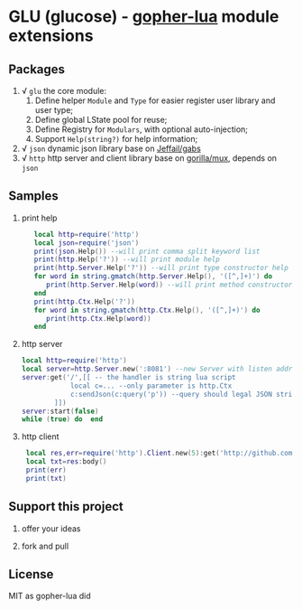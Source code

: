 # GLU (glucose) - [gopher-lua](https://github.com/yuin/gopher-lua) module extensions

## Packages

1. √ `glu` the core module:
   1. Define helper `Module` and `Type` for easier register user library and user type;
   2. Define global LState pool for reuse;
   3. Define Registry for `Modulars`, with optional auto-injection;
   4. Support `Help(string?)` for help information;
2. √ `json` dynamic json library base on [Jeffail/gabs](https://github.com/Jeffail/gabs/v2)
3. √ `http` http server and client library base on [gorilla/mux](https://github.com/gorilla/mux), depends on `json`

## Samples

1. print help
   ```lua
      local http=require('http')
      local json=require('json')
      print(json.Help()) --will print comma split keyword list
      print(http.Help('?')) --will print module help
      print(http.Server.Help('?')) --will print type constructor help
      for word in string.gmatch(http.Server.Help(), '([^,]+)') do
         print(http.Server.Help(word)) --will print method constructor help
      end
      print(http.Ctx.Help('?'))
      for word in string.gmatch(http.Ctx.Help(), '([^,]+)') do
         print(http.Ctx.Help(word))
      end
   ```
2. http server
   ```lua
   local http=require('http')
   local server=http.Server.new(':8081') --new Server with listen address
   server:get('/',[[ -- the handler is string lua script
               local c=... --only parameter is http.Ctx
               c:sendJson(c:query('p')) --query should legal JSON string
           ]])
   server:start(false)
   while (true) do	end
   ```
3. http client
   ```lua
    local res,err=require('http').Client.new(5):get('http://github.com')
    local txt=res:body()
    print(err)
    print(txt)
   ```

## Support this project

1. offer your ideas

2. fork and pull

## License

MIT as gopher-lua did

